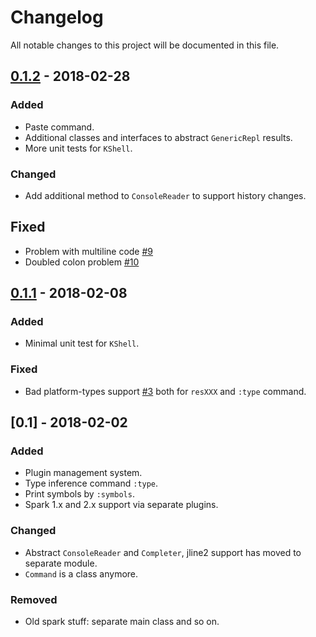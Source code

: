 # Changelog
All notable changes to this project will be documented in this file.

## [0.1.2] - 2018-02-28
### Added
- Paste command.
- Additional classes and interfaces to abstract `GenericRepl` results.
- More unit tests for `KShell`.
### Changed
- Add additional method to `ConsoleReader` to support history changes.

## Fixed
- Problem with multiline code [#9](https://github.com/khud/sparklin/issues/9)
- Doubled colon problem [#10](https://github.com/khud/sparklin/issues/10)

## [0.1.1] - 2018-02-08
### Added
- Minimal unit test for `KShell`.
### Fixed 
- Bad platform-types support [#3](https://github.com/khud/sparklin/issues/3) both for `resXXX` and `:type` command.

## [0.1] - 2018-02-02
### Added
- Plugin management system.
- Type inference command `:type`.
- Print symbols by `:symbols`.
- Spark 1.x and 2.x support via separate plugins.
### Changed
- Abstract `ConsoleReader` and `Completer`, jline2 support has moved to separate module.
- `Command` is a class anymore.
### Removed
- Old spark stuff: separate main class and so on.

[0.1.2]: https://github.com/khud/sparklin/compare/0.1.1...0.1.2
[0.1.1]: https://github.com/khud/sparklin/compare/0.1...0.1.1
